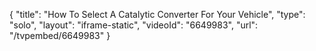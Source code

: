 {
    "title": "How To Select A Catalytic Converter For Your Vehicle",
    "type": "solo",
    "layout": "iframe-static",
    "videoId": "6649983",
    "url": "\/tvpembed\/6649983"
}